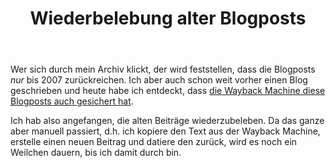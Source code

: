 ﻿---
layout: post
title: "Wiederbelebung alter Blogposts"
---
Wer sich durch mein Archiv klickt, der wird feststellen, dass die Blogposts *nur* bis 2007 zurückreichen. Ich aber auch schon weit vorher einen Blog geschrieben und heute habe ich entdeckt, dass [die Wayback Machine diese Blogposts auch gesichert hat][0].

Ich hab also angefangen, die alten Beiträge wiederzubeleben. Da das ganze aber manuell passiert, d.h. ich kopiere den Text aus der Wayback Machine, erstelle einen neuen Beitrag und datiere den zurück, wird es noch ein Weilchen dauern, bis ich damit durch bin.

[0]: https://web.archive.org/web/*/blog.kopis.de

